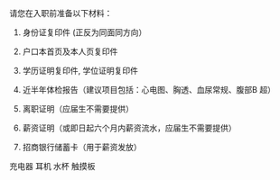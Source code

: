 请您在入职前准备以下材料：

1. 身份证复印件 (正反为同面同方向）

2. 户口本首页及本人页复印件

3. 学历证明复印件, 学位证明复印件

4. 近半年体检报告（建议项目包括：心电图、胸透、血尿常规、腹部B 超）

5. 离职证明（应届生不需要提供）

6. 薪资证明（或即日起六个月内薪资流水，应届生不需要提供）

7. 招商银行储蓄卡（用于薪资发放）

充电器 耳机 水杯 触摸板 